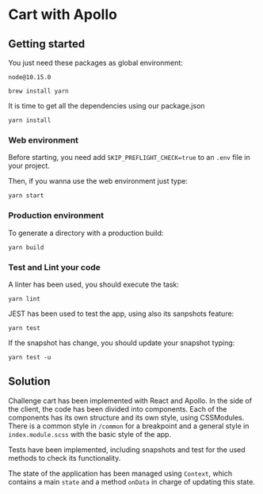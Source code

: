 # Cart with Apollo

## Getting started

You just need these packages as global environment:

```
node@10.15.0

brew install yarn
```

It is time to get all the dependencies using our package.json
```
yarn install
```
### Web environment
Before starting, you need add `SKIP_PREFLIGHT_CHECK=true` to an `.env` file in your project.

Then, if you wanna use the web environment just type:
```
yarn start
```
### Production environment
To generate a directory with a production build:
```
yarn build
```

### Test and Lint your code
A linter has been used, you should execute the task:
```
yarn lint
```

JEST has been used to test the app, using also its sanpshots feature:
```
yarn test
```

If the snapshot has change, you should update your snapshot typing:
```
yarn test -u
```

## Solution

Challenge cart has been implemented with React and Apollo. In the side of the client, the code has been divided into components. Each of the components has its own structure and its own style, using CSSModules. There is a common style in `/common` for a breakpoint and a general style in `index.module.scss` with the basic style of the app. 

Tests have been implemented, including snapshots and test for the used methods to check its functionality.

The state of the application has been managed using `Context`, which contains a main `state` and a method `onData` in charge of updating this state.
